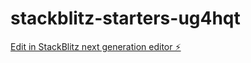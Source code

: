 # stackblitz-starters-ug4hqt

[Edit in StackBlitz next generation editor ⚡️](https://stackblitz.com/~/github.com/raunakmanchanda12/stackblitz-starters-ug4hqt)